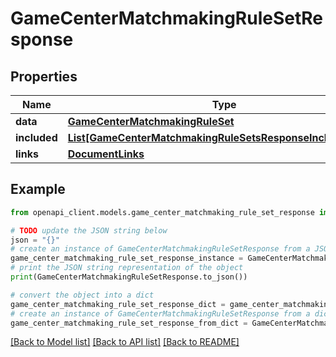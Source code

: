 # GameCenterMatchmakingRuleSetResponse


## Properties

Name | Type | Description | Notes
------------ | ------------- | ------------- | -------------
**data** | [**GameCenterMatchmakingRuleSet**](GameCenterMatchmakingRuleSet.md) |  | 
**included** | [**List[GameCenterMatchmakingRuleSetsResponseIncludedInner]**](GameCenterMatchmakingRuleSetsResponseIncludedInner.md) |  | [optional] 
**links** | [**DocumentLinks**](DocumentLinks.md) |  | 

## Example

```python
from openapi_client.models.game_center_matchmaking_rule_set_response import GameCenterMatchmakingRuleSetResponse

# TODO update the JSON string below
json = "{}"
# create an instance of GameCenterMatchmakingRuleSetResponse from a JSON string
game_center_matchmaking_rule_set_response_instance = GameCenterMatchmakingRuleSetResponse.from_json(json)
# print the JSON string representation of the object
print(GameCenterMatchmakingRuleSetResponse.to_json())

# convert the object into a dict
game_center_matchmaking_rule_set_response_dict = game_center_matchmaking_rule_set_response_instance.to_dict()
# create an instance of GameCenterMatchmakingRuleSetResponse from a dict
game_center_matchmaking_rule_set_response_from_dict = GameCenterMatchmakingRuleSetResponse.from_dict(game_center_matchmaking_rule_set_response_dict)
```
[[Back to Model list]](../README.md#documentation-for-models) [[Back to API list]](../README.md#documentation-for-api-endpoints) [[Back to README]](../README.md)


